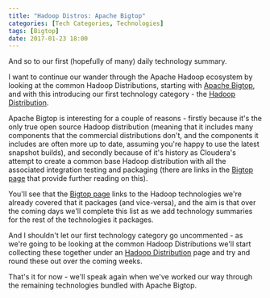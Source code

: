 ```yaml
---
title: "Hadoop Distros: Apache Bigtop"
categories: [Tech Categories, Technologies]
tags: [Bigtop]
date: 2017-01-23 18:00
---
```

And so to our first (hopefully of many) daily technology summary.

I want to continue our wander through the Apache Hadoop ecosystem by looking at the common Hadoop Distributions, starting with [Apache Bigtop](/technologies/apache-bigtop/), and with this introducing our first technology category - the [Hadoop Distribution](/tech-categories/hadoop_distributions/).
<!--more-->

Apache Bigtop is interesting for a couple of reasons - firstly because it's the only true open source Hadoop distribution (meaning that it includes many components that the commercial distributions don't, and the components it includes are often more up to date, assuming you're happy to use the latest snapshot builds), and secondly because of it's history as Cloudera's attempt to create a common base Hadoop distribution with all the associated integration testing and packaging (there are links in the [Bigtop page](/technologies/apache-bigtop/) that provide further reading on this).

You'll see that the [Bigtop page](/technologies/apache-bigtop/) links to the Hadoop technologies we're already covered that it packages (and vice-versa), and the aim is that over the coming days we'll complete this list as we add technology summaries for the rest of the technologies it packages.

And I shouldn't let our first technology category go uncommented - as we're going to be looking at the common Hadoop Distributions we'll start collecting these together under an [Hadoop Distribution](/tech-categories/hadoop_distributions/) page and try and round these out over the coming weeks.

That's it for now - we'll speak again when we've worked our way through the remaining technologies bundled with Apache Bigtop.